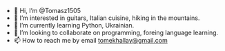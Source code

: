 - 👋 Hi, I’m @Tomasz1505
- 👀 I’m interested in guitars, Italian cuisine, hiking in the mountains.
- 🌱 I’m currently learning Python, Ukrainian.
- 💞️ I’m looking to collaborate on programming, foreing language learning.
- 📫 How to reach me by email tomekhallay@gmail.com

<!---
Tomasz1505/Tomasz1505 is a ✨ special ✨ repository because its `README.md` (this file) appears on your GitHub profile.
You can click the Preview link to take a look at your changes.
--->
